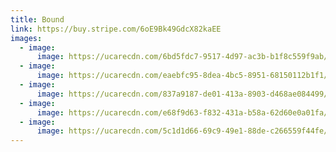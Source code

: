 ```yaml
---
title: Bound
link: https://buy.stripe.com/6oE9Bk49GdcX82kaEE
images:
  - image:
      image: https://ucarecdn.com/6bd5fdc7-9517-4d97-ac3b-b1f8c559f9ab/Bound 1.jpg
  - image:
      image: https://ucarecdn.com/eaebfc95-8dea-4bc5-8951-68150112b1f1/Bound 2.jpg
  - image:
      image: https://ucarecdn.com/837a9187-de01-413a-8903-d468ae084499/Bound 3.jpg
  - image:
      image: https://ucarecdn.com/e68f9d63-f832-431a-b58a-62d60e0a01fa/Bound 4.png
  - image:
      image: https://ucarecdn.com/5c1d1d66-69c9-49e1-88de-c266559f44fe/Bound 5.png
---
```

